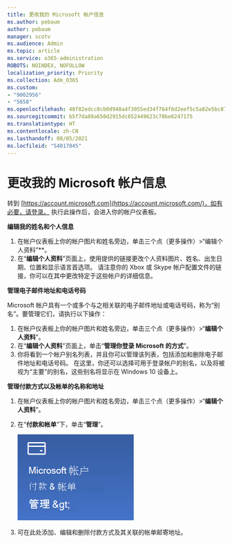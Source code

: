 ```yaml
---
title: 更改我的 Microsoft 帐户信息
ms.author: pebaum
author: pebaum
manager: scotv
ms.audience: Admin
ms.topic: article
ms.service: o365-administration
ROBOTS: NOINDEX, NOFOLLOW
localization_priority: Priority
ms.collection: Adm_O365
ms.custom:
- "9002956"
- "5658"
ms.openlocfilehash: 48f82edcc8cb0d948a4f3055ed34f764f6d2eef5c5a82e5bc87d50993825704d
ms.sourcegitcommit: b5f7da89a650d2915dc652449623c78be6247175
ms.translationtype: HT
ms.contentlocale: zh-CN
ms.lasthandoff: 08/05/2021
ms.locfileid: "54017845"
---
```

# <a name="change-my-microsoft-account-information"></a>更改我的 Microsoft 帐户信息

转到 [https://account.microsoft.com](https://account.microsoft.com/)，如有必要，请登录。 执行此操作后，会进入你的帐户仪表板。  

**编辑我的姓名和个人信息**

1. 在帐户仪表板上你的帐户图片和姓名旁边，单击三个点（更多操作）>“编辑个人资料”**。
2. 在“**编辑个人资料**”页面上，使用提供的链接更改个人资料图片、姓名、出生日期、位置和显示语言首选项。 请注意你的 Xbox 或 Skype 帐户配置文件的链接，你可以在其中更改特定于这些帐户的详细信息。

**管理电子邮件地址和电话号码**

Microsoft 帐户具有一个或多个与之相关联的电子邮件地址或电话号码，称为“别名”。要管理它们，请执行以下操作：

1. 在帐户仪表板上你的帐户图片和姓名旁边，单击三个点（更多操作）>“**编辑个人资料**”。
2. 在“**编辑个人资料**”页面上，单击“**管理你登录 Microsoft 的方式**”。 
3. 你将看到一个帐户别名列表，并且你可以管理该列表，包括添加和删除电子邮件地址和电话号码。 在这里，你还可以选择可用于登录帐户的别名，以及将被视为“主要”的别名，这些别名将显示在 Windows 10 设备上。

**管理付款方式以及帐单的名称和地址** 

1. 在帐户仪表板上你的帐户图片和姓名旁边，单击三个点（更多操作）>“**编辑个人资料**”。
2. 在“**付款和帐单**”下，单击“**管理**”。

    ![管理付款和帐单](media/manage-account.png)

3. 可在此处添加、编辑和删除付款方式及其关联的帐单邮寄地址。 
